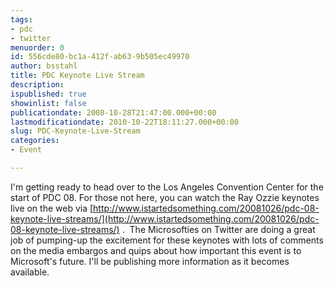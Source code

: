 ```yaml
---
tags:
- pdc
- twitter
menuorder: 0
id: 556cde80-bc1a-412f-ab63-9b505ec49970
author: bsstahl
title: PDC Keynote Live Stream
description: 
ispublished: true
showinlist: false
publicationdate: 2008-10-28T21:47:00.000+00:00
lastmodificationdate: 2010-10-22T18:11:27.000+00:00
slug: PDC-Keynote-Live-Stream
categories:
- Event

---
```

I'm getting ready to head over to the Los Angeles Convention Center for the start of PDC 08. For those not here, you can watch the Ray Ozzie keynotes live on the web via [http://www.istartedsomething.com/20081026/pdc-08-keynote-live-streams/](http://www.istartedsomething.com/20081026/pdc-08-keynote-live-streams/) .  The Microsofties on Twitter are doing a great job of pumping-up the excitement for these keynotes with lots of comments on the media embargos and quips about how important this event is to Microsoft's future. I'll be publishing more information as it becomes available.  
